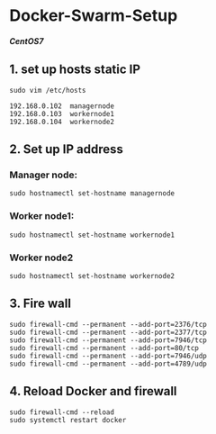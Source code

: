 # Docker-Swarm-Setup

##### CentOS7

## 1. set up hosts static IP

```
sudo vim /etc/hosts
```

```
192.168.0.102  managernode
192.168.0.103  workernode1
192.168.0.104  workernode2
```

## 2. Set up IP address

### Manager node:

```
sudo hostnamectl set-hostname managernode
```

### Worker node1:

```
sudo hostnamectl set-hostname workernode1
```

### Worker node2

```
sudo hostnamectl set-hostname workernode2
```

## 3. Fire wall

```
sudo firewall-cmd --permanent --add-port=2376/tcp
sudo firewall-cmd --permanent --add-port=2377/tcp
sudo firewall-cmd --permanent --add-port=7946/tcp
sudo firewall-cmd --permanent --add-port=80/tcp
sudo firewall-cmd --permanent --add-port=7946/udp
sudo firewall-cmd --permanent --add-port=4789/udp
```

## 4. Reload Docker and firewall 

```
sudo firewall-cmd --reload
sudo systemctl restart docker
```

